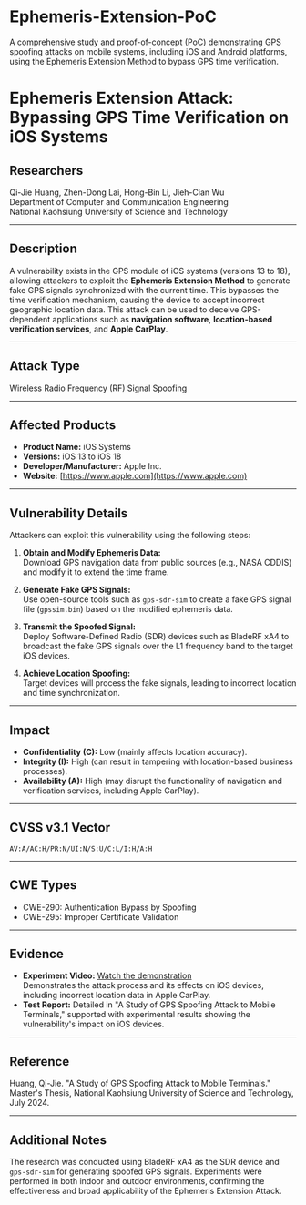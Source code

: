 # Ephemeris-Extension-PoC
A comprehensive study and proof-of-concept (PoC) demonstrating GPS spoofing attacks on mobile systems, including iOS and Android platforms, using the Ephemeris Extension Method to bypass GPS time verification.
# Ephemeris Extension Attack: Bypassing GPS Time Verification on iOS Systems

## Researchers
Qi-Jie Huang, Zhen-Dong Lai, Hong-Bin Li, Jieh-Cian Wu  
Department of Computer and Communication Engineering  
National Kaohsiung University of Science and Technology  

---

## Description
A vulnerability exists in the GPS module of iOS systems (versions 13 to 18), allowing attackers to exploit the **Ephemeris Extension Method** to generate fake GPS signals synchronized with the current time. This bypasses the time verification mechanism, causing the device to accept incorrect geographic location data. This attack can be used to deceive GPS-dependent applications such as **navigation software**, **location-based verification services**, and **Apple CarPlay**.

---

## Attack Type
Wireless Radio Frequency (RF) Signal Spoofing  

---

## Affected Products
- **Product Name:** iOS Systems  
- **Versions:** iOS 13 to iOS 18  
- **Developer/Manufacturer:** Apple Inc.  
- **Website:** [https://www.apple.com](https://www.apple.com)

---

## Vulnerability Details
Attackers can exploit this vulnerability using the following steps:

1. **Obtain and Modify Ephemeris Data:**  
   Download GPS navigation data from public sources (e.g., NASA CDDIS) and modify it to extend the time frame.

2. **Generate Fake GPS Signals:**  
   Use open-source tools such as `gps-sdr-sim` to create a fake GPS signal file (`gpssim.bin`) based on the modified ephemeris data.

3. **Transmit the Spoofed Signal:**  
   Deploy Software-Defined Radio (SDR) devices such as BladeRF xA4 to broadcast the fake GPS signals over the L1 frequency band to the target iOS devices.

4. **Achieve Location Spoofing:**  
   Target devices will process the fake signals, leading to incorrect location and time synchronization.

---

## Impact
- **Confidentiality (C):** Low (mainly affects location accuracy).  
- **Integrity (I):** High (can result in tampering with location-based business processes).  
- **Availability (A):** High (may disrupt the functionality of navigation and verification services, including Apple CarPlay).

---

## CVSS v3.1 Vector
`AV:A/AC:H/PR:N/UI:N/S:U/C:L/I:H/A:H`

---

## CWE Types
- CWE-290: Authentication Bypass by Spoofing  
- CWE-295: Improper Certificate Validation  

---

## Evidence
- **Experiment Video:** [Watch the demonstration](https://youtu.be/TGCezlx4FQI)  
  Demonstrates the attack process and its effects on iOS devices, including incorrect location data in Apple CarPlay.  
- **Test Report:** Detailed in "A Study of GPS Spoofing Attack to Mobile Terminals," supported with experimental results showing the vulnerability's impact on iOS devices.

---

## Reference
Huang, Qi-Jie. "A Study of GPS Spoofing Attack to Mobile Terminals." Master's Thesis, National Kaohsiung University of Science and Technology, July 2024.  

---

## Additional Notes
The research was conducted using BladeRF xA4 as the SDR device and `gps-sdr-sim` for generating spoofed GPS signals. Experiments were performed in both indoor and outdoor environments, confirming the effectiveness and broad applicability of the Ephemeris Extension Attack.
